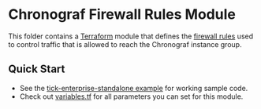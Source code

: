 # Chronograf Firewall Rules Module

This folder contains a [Terraform](https://www.terraform.io/) module that defines the [firewall rules](https://cloud.google.com/vpc/docs/firewalls) 
used to control traffic that is allowed to reach the Chronograf instance group. 

## Quick Start

* See the [tick-enterprise-standalone example](https://github.com/gruntwork-io/terraform-google-influx/tree/master/examples/tick-enterprise-standalone) for working sample code.
* Check out [variables.tf](https://github.com/gruntwork-io/terraform-google-influx/blob/master/modules/chronograf-firewall-rules/variables.tf) for all parameters you can set for this module.
